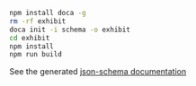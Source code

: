 ```bash
npm install doca -g
rm -rf exhibit
doca init -i schema -o exhibit
cd exhibit
npm install
npm run build
```

See the generated [json-schema documentation](./exhibit/build/index.html)

